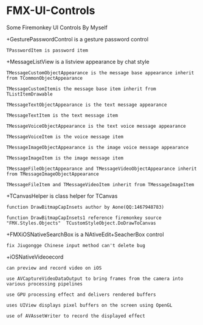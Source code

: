 # FMX-UI-Controls
Some Firemonkey UI Controls By Myself

+GesturePasswordControl is a gesture password control
    
    TPasswordItem is password item

+MessageListView is a listview appearance by chat style
    
    TMessageCustomObjectAppearance is the message base appearance inherit from TCommonObjectAppearance
    
    TMessageCustomItemis the message base item inherit from TListItemDrawable
    
    TMessageTextObjectAppearance is the text message appearance 
    
    TMessageTextItem is the text message item 
    
    TMessageVoiceObjectAppearance is the text voice message appearance 
    
    TMessageVoiceItem is the voice message item 
    
    TMessageImageObjectAppearance is the image voice message appearance 
    
    TMessageImageItem is the image message item 
    
    TMessageFileObjectAppearance and TMessageVideoObjectAppearance inherit from TMessageImageObjectAppearance
    
    TMessageFileItem and TMessageVideoItem inherit from TMessageImageItem

+TCanvasHelper is class helper for TCanvas
    
    function DrawBitmapCapInsets author by Aone(QQ:1467948783)
    
    function DrawBitmapCapInsets1 reference firemonkey source "FMX.Styles.Objects"  TCustomStyleObject.DoDrawToCanvas
    
 +FMXiOSNativeSearchBox is a NAtiveEdit+SeacherBox control
    
    fix Jiugongge Chinese input method can't delete bug
    
 +iOSNativeVideoecord 
    
    can preview and record video on iOS
    
    use AVCaptureVideoDataOutput to bring frames from the camera into various processing pipelines
    
    use GPU processing effect and delivers rendered buffers
    
    uses UIView displays pixel buffers on the screen using OpenGL
    
    use of AVAssetWriter to record the displayed effect
 
